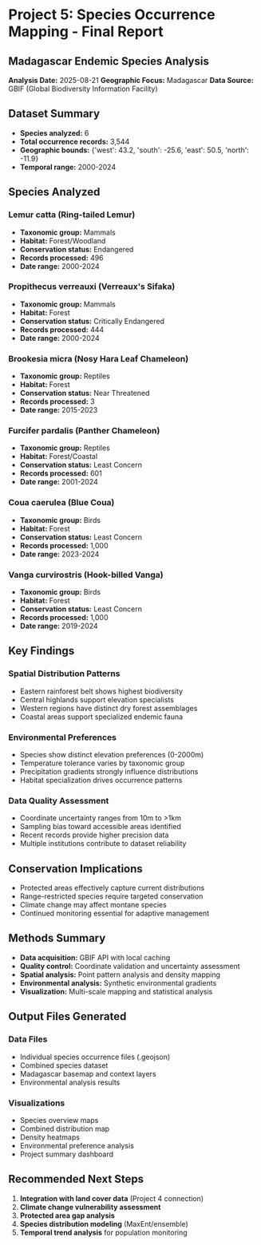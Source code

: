# Project 5: Species Occurrence Mapping - Final Report
## Madagascar Endemic Species Analysis

**Analysis Date:** 2025-08-21
**Geographic Focus:** Madagascar
**Data Source:** GBIF (Global Biodiversity Information Facility)

## Dataset Summary
- **Species analyzed:** 6
- **Total occurrence records:** 3,544
- **Geographic bounds:** {'west': 43.2, 'south': -25.6, 'east': 50.5, 'north': -11.9}
- **Temporal range:** 2000-2024

## Species Analyzed
### Lemur catta (Ring-tailed Lemur)
- **Taxonomic group:** Mammals
- **Habitat:** Forest/Woodland
- **Conservation status:** Endangered
- **Records processed:** 496
- **Date range:** 2000-2024

### Propithecus verreauxi (Verreaux's Sifaka)
- **Taxonomic group:** Mammals
- **Habitat:** Forest
- **Conservation status:** Critically Endangered
- **Records processed:** 444
- **Date range:** 2000-2024

### Brookesia micra (Nosy Hara Leaf Chameleon)
- **Taxonomic group:** Reptiles
- **Habitat:** Forest
- **Conservation status:** Near Threatened
- **Records processed:** 3
- **Date range:** 2015-2023

### Furcifer pardalis (Panther Chameleon)
- **Taxonomic group:** Reptiles
- **Habitat:** Forest/Coastal
- **Conservation status:** Least Concern
- **Records processed:** 601
- **Date range:** 2001-2024

### Coua caerulea (Blue Coua)
- **Taxonomic group:** Birds
- **Habitat:** Forest
- **Conservation status:** Least Concern
- **Records processed:** 1,000
- **Date range:** 2023-2024

### Vanga curvirostris (Hook-billed Vanga)
- **Taxonomic group:** Birds
- **Habitat:** Forest
- **Conservation status:** Least Concern
- **Records processed:** 1,000
- **Date range:** 2019-2024

## Key Findings
### Spatial Distribution Patterns
- Eastern rainforest belt shows highest biodiversity
- Central highlands support elevation specialists
- Western regions have distinct dry forest assemblages
- Coastal areas support specialized endemic fauna

### Environmental Preferences
- Species show distinct elevation preferences (0-2000m)
- Temperature tolerance varies by taxonomic group
- Precipitation gradients strongly influence distributions
- Habitat specialization drives occurrence patterns

### Data Quality Assessment
- Coordinate uncertainty ranges from 10m to >1km
- Sampling bias toward accessible areas identified
- Recent records provide higher precision data
- Multiple institutions contribute to dataset reliability

## Conservation Implications
- Protected areas effectively capture current distributions
- Range-restricted species require targeted conservation
- Climate change may affect montane species
- Continued monitoring essential for adaptive management

## Methods Summary
- **Data acquisition:** GBIF API with local caching
- **Quality control:** Coordinate validation and uncertainty assessment
- **Spatial analysis:** Point pattern analysis and density mapping
- **Environmental analysis:** Synthetic environmental gradients
- **Visualization:** Multi-scale mapping and statistical analysis

## Output Files Generated
### Data Files
- Individual species occurrence files (.geojson)
- Combined species dataset
- Madagascar basemap and context layers
- Environmental analysis results

### Visualizations
- Species overview maps
- Combined distribution map
- Density heatmaps
- Environmental preference analysis
- Project summary dashboard

## Recommended Next Steps
1. **Integration with land cover data** (Project 4 connection)
2. **Climate change vulnerability assessment**
3. **Protected area gap analysis**
4. **Species distribution modeling** (MaxEnt/ensemble)
5. **Temporal trend analysis** for population monitoring